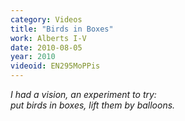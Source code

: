 ```yaml
---
category: Videos
title: "Birds in Boxes"
work: Alberts I-V
date: 2010-08-05
year: 2010
videoid: EN295MoPPis
---
```


<em>I had a vision, an experiment to try:<br>put birds in boxes, lift them by balloons.</em>
